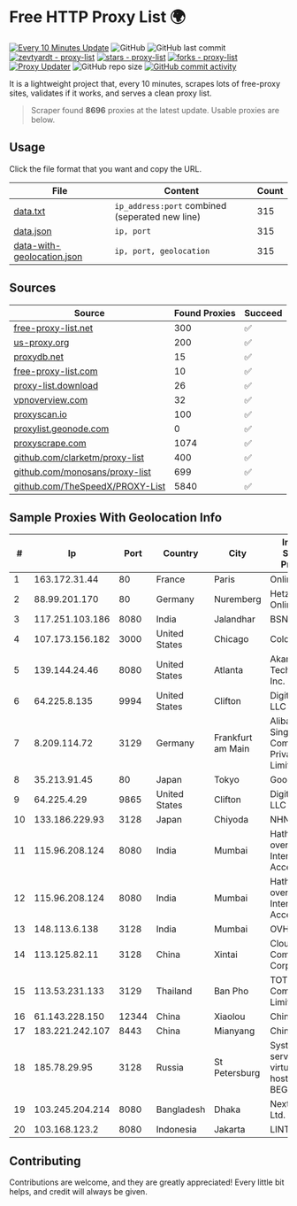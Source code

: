 
# Free HTTP Proxy List 🌍

[![Every 10 Minutes Update](https://github.com/mertguvencli/http-proxy-list/actions/workflows/main.yml/badge.svg?branch=main)](https://github.com/mertguvencli/http-proxy-list/actions/workflows/main.yml)
![GitHub](https://img.shields.io/github/license/mertguvencli/http-proxy-list)
![GitHub last commit](https://img.shields.io/github/last-commit/mertguvencli/http-proxy-list)
[![zevtyardt - proxy-list](https://img.shields.io/static/v1?label=zevtyardt&message=proxy-list&color=blue&logo=github)](https://github.com/zevtyardt/proxy-list "Go to GitHub repo")
[![stars - proxy-list](https://img.shields.io/github/stars/zevtyardt/proxy-list?style=social)](https://github.com/zevtyardt/proxy-list)
[![forks - proxy-list](https://img.shields.io/github/forks/zevtyardt/proxy-list?style=social)](https://github.com/zevtyardt/proxy-list)
[![Proxy Updater](https://github.com/zevtyardt/proxy-list/workflows/Proxy%20Updater/badge.svg)](https://github.com/zevtyardt/proxy-list/actions?query=workflow:"Proxy+Updater")
![GitHub repo size](https://img.shields.io/github/repo-size/zevtyardt/proxy-list)
[![GitHub commit activity](https://img.shields.io/github/commit-activity/m/zevtyardt/proxy-list?logo=commits)](https://github.com/zevtyardt/proxy-list/commits/main)

It is a lightweight project that, every 10 minutes, scrapes lots of free-proxy sites, validates if it works, and serves a clean proxy list.

> Scraper found **8696** proxies at the latest update. Usable proxies are below.

## Usage

Click the file format that you want and copy the URL.

|File|Content|Count|
|----|-------|-----|
|[data.txt](https://raw.githubusercontent.com/mertguvencli/http-proxy-list/main/proxy-list/data.txt)|`ip_address:port` combined (seperated new line)|315|
|[data.json](https://raw.githubusercontent.com/mertguvencli/http-proxy-list/main/proxy-list/data.json)|`ip, port`|315|
|[data-with-geolocation.json](https://raw.githubusercontent.com/mertguvencli/http-proxy-list/main/proxy-list/data-with-geolocation.json)|`ip, port, geolocation`|315|

## Sources

|Source|Found Proxies|Succeed|
|------|-------------|-------|
|[free-proxy-list.net](https://free-proxy-list.net)|300|✅|
|[us-proxy.org](https://www.us-proxy.org)|200|✅|
|[proxydb.net](http://proxydb.net)|15|✅|
|[free-proxy-list.com](https://free-proxy-list.com/?page=&port=&type%5B%5D=http&type%5B%5D=https&up_time=0&search=Search)|10|✅|
|[proxy-list.download](https://www.proxy-list.download/HTTP)|26|✅|
|[vpnoverview.com](https://vpnoverview.com/privacy/anonymous-browsing/free-proxy-servers)|32|✅|
|[proxyscan.io](https://www.proxyscan.io)|100|✅|
|[proxylist.geonode.com](https://proxylist.geonode.com/api/proxy-list?limit=300&page=1&sort_by=lastChecked&sort_type=desc&protocols=http,https)|0|✅|
|[proxyscrape.com](https://api.proxyscrape.com/v2/?request=displayproxies&protocol=http&timeout=10000&country=all&ssl=all&anonymity=all)|1074|✅|
|[github.com/clarketm/proxy-list](https://raw.githubusercontent.com/clarketm/proxy-list/master/proxy-list-raw.txt)|400|✅|
|[github.com/monosans/proxy-list](https://raw.githubusercontent.com/monosans/proxy-list/main/proxies/http.txt)|699|✅|
|[github.com/TheSpeedX/PROXY-List](https://raw.githubusercontent.com/TheSpeedX/PROXY-List/master/http.txt)|5840|✅|


## Sample Proxies With Geolocation Info

|#|Ip|Port|Country|City|Internet Service Provider|
|-|--|----|-------|----|-------------------------|
|1|163.172.31.44|80|France|Paris|Online S.A.S.|
|2|88.99.201.170|80|Germany|Nuremberg|Hetzner Online GmbH|
|3|117.251.103.186|8080|India|Jalandhar|BSNL Internet|
|4|107.173.156.182|3000|United States|Chicago|ColoCrossing|
|5|139.144.24.46|8080|United States|Atlanta|Akamai Technologies, Inc.|
|6|64.225.8.135|9994|United States|Clifton|DigitalOcean, LLC|
|7|8.209.114.72|3129|Germany|Frankfurt am Main|Alibaba.com Singapore E-Commerce Private Limited|
|8|35.213.91.45|80|Japan|Tokyo|Google LLC|
|9|64.225.4.29|9865|United States|Clifton|DigitalOcean, LLC|
|10|133.186.229.93|3128|Japan|Chiyoda|NHNCLOUD|
|11|115.96.208.124|8080|India|Mumbai|Hathway IP over Cable Internet Access|
|12|115.96.208.124|8080|India|Mumbai|Hathway IP over Cable Internet Access|
|13|148.113.6.138|3128|India|Mumbai|OVH SAS|
|14|113.125.82.11|3128|China|Xintai|Cloud Computing Corporation|
|15|113.53.231.133|3129|Thailand|Ban Pho|TOT Public Company Limited|
|16|61.143.228.150|12344|China|Xiaolou|Chinanet|
|17|183.221.242.107|8443|China|Mianyang|China Mobile|
|18|185.78.29.95|3128|Russia|St Petersburg|System servers virtual hosting BEGET.RU|
|19|103.245.204.214|8080|Bangladesh|Dhaka|Next Online Ltd.|
|20|103.168.123.2|8080|Indonesia|Jakarta|LINTASARTA|



## Contributing

Contributions are welcome, and they are greatly appreciated! Every
little bit helps, and credit will always be given.

